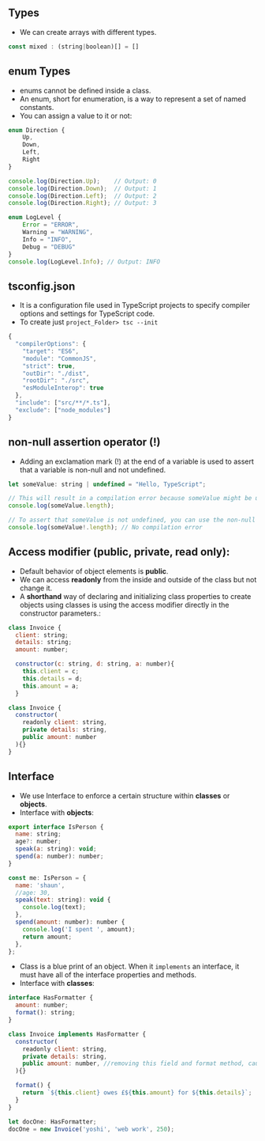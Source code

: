 ## Types
- We can create arrays with different types.
```javascript
const mixed : (string|boolean)[] = []
```
## enum Types
- enums cannot be defined inside a class.
- An enum, short for enumeration, is a way to represent a set of named constants.
- You can assign a value to it or not:
```javascript
enum Direction {
    Up,
    Down,
    Left,
    Right
}

console.log(Direction.Up);    // Output: 0
console.log(Direction.Down);  // Output: 1
console.log(Direction.Left);  // Output: 2
console.log(Direction.Right); // Output: 3
```
```javascript
enum LogLevel {
    Error = "ERROR",
    Warning = "WARNING",
    Info = "INFO",
    Debug = "DEBUG"
}
console.log(LogLevel.Info); // Output: INFO
```
## tsconfig.json
- It is a configuration file used in TypeScript projects to specify compiler options and settings for TypeScript code.
- To create just ```project_Folder> tsc --init```
```javascript
{
  "compilerOptions": {
    "target": "ES6",
    "module": "CommonJS",
    "strict": true,
    "outDir": "./dist",
    "rootDir": "./src",
    "esModuleInterop": true
  },
  "include": ["src/**/*.ts"],
  "exclude": ["node_modules"]
}
```
## non-null assertion operator (!) 
- Adding an exclamation mark (!) at the end of a variable is used to assert that a variable is non-null and not undefined.
```javascript
let someValue: string | undefined = "Hello, TypeScript";

// This will result in a compilation error because someValue might be undefined.
console.log(someValue.length);

// To assert that someValue is not undefined, you can use the non-null assertion operator.
console.log(someValue!.length); // No compilation error
```
## Access modifier (public, private, read only): 
- Default behavior of object elements is **public**.
- We can access **readonly** from the inside and outside of the class but not change it.
- A **shorthand** way of declaring and initializing class properties to create objects using classes is using the access modifier directly in the constructor parameters.:
```javascript
class Invoice {
  client: string;
  details: string;
  amount: number;

  constructor(c: string, d: string, a: number){
    this.client = c;
    this.details = d;
    this.amount = a;
  }
```
```javascript
class Invoice {
  constructor(
    readonly client: string, 
    private details: string, 
    public amount: number
  ){}
}
```
## Interface
- We use Interface to enforce a certain structure within **classes** or **objects**.
- Interface with **objects**:
```javascript
export interface IsPerson {
  name: string;
  age?: number;
  speak(a: string): void;
  spend(a: number): number;
}

const me: IsPerson = {
  name: 'shaun',
  //age: 30,
  speak(text: string): void {
    console.log(text);
  },
  spend(amount: number): number {
    console.log('I spent ', amount);
    return amount;
  },
};
```
- Class is a blue print of an object. When it ```implements``` an interface, it must have all of the interface properties and methods.
- Interface with **classes**:
```javascript
interface HasFormatter {
  amount: number;
  format(): string;
}

class Invoice implements HasFormatter {
  constructor(
    readonly client: string, 
    private details: string, 
    public amount: number, //removing this field and format method, causes error because of the interface
  ){}

  format() {  
    return `${this.client} owes £${this.amount} for ${this.details}`;
  }
}

let docOne: HasFormatter;
docOne = new Invoice('yoshi', 'web work', 250);
```
